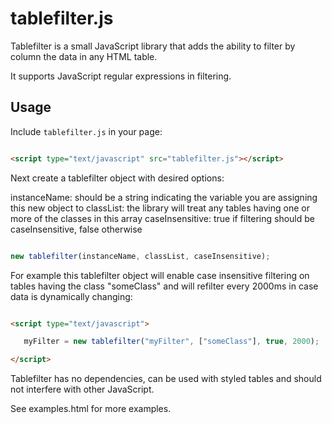 # tablefilter.js

Tablefilter is a small JavaScript library that adds the ability to filter by column the data in any HTML table.



It supports JavaScript regular expressions in filtering.



## Usage



Include `tablefilter.js` in your page:



```html

<script type="text/javascript" src="tablefilter.js"></script>

```



Next create a tablefilter object with desired options:

instanceName: should be a string indicating the variable you are assigning this new object to
classList: the library will treat any tables having one or more of the classes in this array
caseInsensitive: true if filtering should be caseInsensitive, false otherwise

```javascript

new tablefilter(instanceName, classList, caseInsensitive);

```



For example this tablefilter object will enable case insensitive filtering on tables having the class "someClass" and will refilter every 2000ms in case data is dynamically changing:



```html

<script type="text/javascript">

   myFilter = new tablefilter("myFilter", ["someClass"], true, 2000);

</script>

```



Tablefilter has no dependencies, can be used with styled tables and should not interfere with other JavaScript.



See examples.html for more examples.
